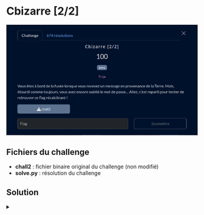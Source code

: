 # Cbizarre [2/2]

![challenge](challenge.png)

## Fichiers du challenge

* **chall2** : fichier binaire original du challenge (non modifié)
* **solve.py** : résolution du challenge

<h2>Solution</h2>

<details>
<summary></summary>

* On ouvre le programme avec IDA. On cherche dans la section strings, comme dans la partie 1.
* Rien de concluant cette fois. On explore donc le fil d'exécution du programme.
* On se rend compte que la comparaison avec l'entrée utilisateur n'est pas linéaire !
* En décompilant le programme avec **F5**, l'ordre dans lequel les caractères sont comparés devient plus clair.
* On recompose le mot de passe. On tente comme flag... Ca ne fonctionne pas. On exécute le programme et on lui fournit le mot de passe décodé. Miracle, le flag est affiché !

</details>
